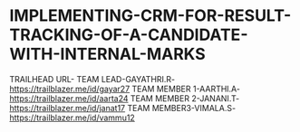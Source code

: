 # IMPLEMENTING-CRM-FOR-RESULT-TRACKING-OF-A-CANDIDATE-WITH-INTERNAL-MARKS
TRAILHEAD URL-
TEAM LEAD-GAYATHRI.R-https://trailblazer.me/id/gayar27
TEAM MEMBER 1-AARTHI.A-https://trailblazer.me/id/aarta24
TEAM MEMBER 2-JANANI.T-https://trailblazer.me/id/janat17
TEAM MEMBER3-VIMALA.S-https://trailblazer.me/id/vammu12

